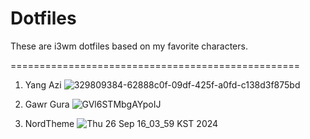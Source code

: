 # Dotfiles
These are i3wm dotfiles based on my favorite characters.

==================================================

1. Yang Azi
![329809384-62888c0f-09df-425f-a0fd-c138d3f875bd](https://github.com/user-attachments/assets/aa3679d7-b50b-4c54-9085-942fb587c1c9)
 
2. Gawr Gura
![GVl6STMbgAYpoIJ](https://github.com/user-attachments/assets/d9627569-791e-4462-bfe7-08a445e282fb)

3. NordTheme
![Thu 26 Sep 16_03_59 KST 2024](https://github.com/user-attachments/assets/c66287db-7beb-4e4f-a9e6-b4ec581ceb1b)
